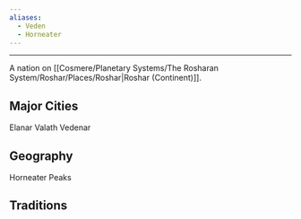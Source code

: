 ```yaml
---
aliases:
  - Veden
  - Horneater
---
```


---
A nation on [[Cosmere/Planetary Systems/The Rosharan System/Roshar/Places/Roshar|Roshar (Continent)]].

## Major Cities
Elanar
Valath
Vedenar

## Geography
Horneater Peaks

## Traditions